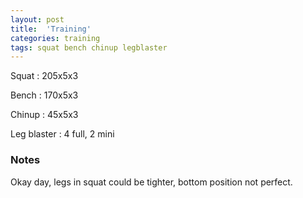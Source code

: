 ```yaml
---
layout: post
title:  'Training'
categories: training
tags: squat bench chinup legblaster
---
```


Squat       :   205x5x3

Bench       :   170x5x3

Chinup      :   45x5x3

Leg blaster :   4 full, 2 mini

### Notes

Okay day, legs in squat could be tighter, bottom position not perfect.
